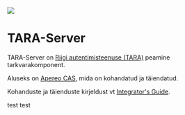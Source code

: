 <img src='doc/img/ee_cef_0.png'></img>

# TARA-Server

TARA-Server on [Riigi autentimisteenuse (TARA)](https://e-gov.github.io/TARA-Doku/) peamine tarkvarakomponent.

Aluseks on [Apereo CAS](https://www.apereo.org/projects/cas), mida on kohandatud ja täiendatud.

Kohanduste ja täienduste kirjeldust vt [Integrator's Guide](doc/Configuration.md).




test test
